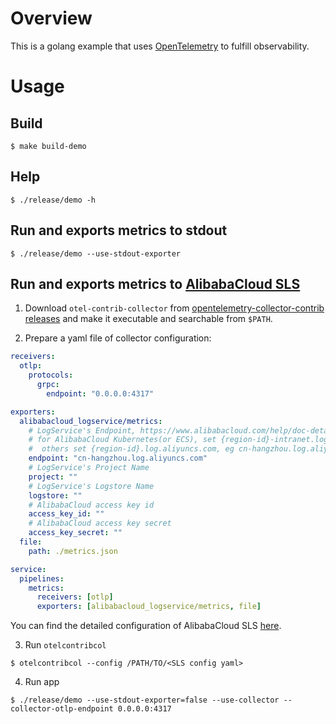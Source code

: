 # Overview

This is a golang example that uses
[OpenTelemetry](https://opentelemetry.io) to fulfill observability.

# Usage

## Build

```shell
$ make build-demo
```

## Help

```shell
$ ./release/demo -h
```

## Run and exports metrics to stdout

```shell
$ ./release/demo --use-stdout-exporter
```

## Run and exports metrics to [AlibabaCloud SLS](https://www.aliyun.com/product/sls)

1. Download `otel-contrib-collector` from
   [opentelemetry-collector-contrib releases](https://github.com/open-telemetry/opentelemetry-collector-contrib/releases)
   and make it executable and searchable from `$PATH`.

2. Prepare a yaml file of collector configuration:

```yaml
receivers:
  otlp:
    protocols:
      grpc:
        endpoint: "0.0.0.0:4317"

exporters:
  alibabacloud_logservice/metrics:
    # LogService's Endpoint, https://www.alibabacloud.com/help/doc-detail/29008.htm
    # for AlibabaCloud Kubernetes(or ECS), set {region-id}-intranet.log.aliyuncs.com, eg cn-hangzhou-intranet.log.aliyuncs.com;
    #  others set {region-id}.log.aliyuncs.com, eg cn-hangzhou.log.aliyuncs.com
    endpoint: "cn-hangzhou.log.aliyuncs.com"
    # LogService's Project Name
    project: ""
    # LogService's Logstore Name
    logstore: ""
    # AlibabaCloud access key id
    access_key_id: ""
    # AlibabaCloud access key secret
    access_key_secret: ""
  file:
    path: ./metrics.json

service:
  pipelines:
    metrics:
      receivers: [otlp]
      exporters: [alibabacloud_logservice/metrics, file]
```

You can find the detailed configuration of AlibabaCloud SLS [here](https://github.com/open-telemetry/opentelemetry-collector-contrib/tree/main/exporter/alibabacloudlogserviceexporter).

3. Run `otelcontribcol`

```shell
$ otelcontribcol --config /PATH/TO/<SLS config yaml>
```

4. Run app

```shell
$ ./release/demo --use-stdout-exporter=false --use-collector --collector-otlp-endpoint 0.0.0.0:4317
```

